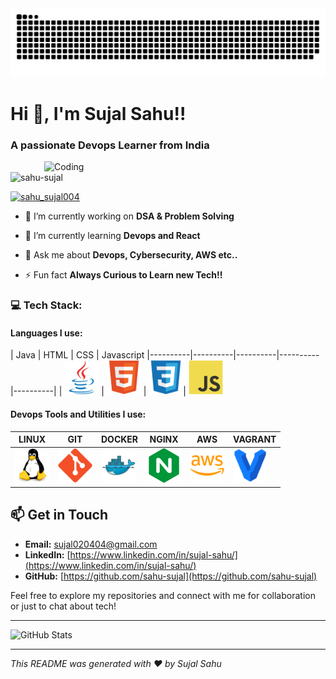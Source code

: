 <div align="center">
  <picture>
  <source
    media="(prefers-color-scheme: light)"
    srcset="https://raw.githubusercontent.com/platane/snk/output/github-contribution-grid-snake-dark.svg"
  />
  <source
    media="(prefers-color-scheme: light)"
    srcset="https://raw.githubusercontent.com/platane/snk/output/github-contribution-grid-snake.svg"
  />
  <img
    alt="github contribution grid snake animation"
    src="https://raw.githubusercontent.com/platane/snk/output/github-contribution-grid-snake.svg"
  />
</picture>
</div>

<h1 align="left">Hi 👋, I'm Sujal Sahu!!</h1>
<h3 align="left">A passionate Devops Learner from India</h3>
<img align="right" alt="Coding" width="450" src="https://i.pinimg.com/originals/81/17/8b/81178b47a8598f0c81c4799f2cdd4057.gif">

<p align="left"> <img src="https://komarev.com/ghpvc/?username=sahu-sujal&label=Profile%20views&color=0e75b6&style=flat" alt="sahu-sujal" /> </p>

<p align="left"> <a href="https://twitter.com/sahu_sujal004" target="blank"><img src="https://img.shields.io/twitter/follow/sahu_sujal004?logo=twitter&style=for-the-badge" alt="sahu_sujal004" /></a> </p>

- 🔭 I’m currently working on **DSA & Problem Solving**

- 🌱 I’m currently learning **Devops and React**

- 💬 Ask me about **Devops, Cybersecurity, AWS etc..**

- ⚡ Fun fact **Always Curious to Learn new Tech!!**

### 💻 Tech Stack:
#### Languages I use:
| Java | HTML | CSS | Javascript 
|----------|----------|----------|----------|----------|
|  <img src="https://github.com/devicons/devicon/blob/master/icons/java/java-original.svg" title="Python"  alt="Python" width="55" height="55"/> |  <img src="https://github.com/devicons/devicon/blob/master/icons/html5/html5-original.svg" title="HTML" alt="HTML" width="55" height="55"/> |  <img src="https://github.com/devicons/devicon/blob/master/icons/css3/css3-original.svg" title="CSS" alt="CSS" width="55" height="55"/>|  <img src="https://github.com/devicons/devicon/blob/master/icons/javascript/javascript-original.svg" title="CSS" alt="CSS" width="55" height="55"/> 

#### Devops Tools and Utilities I use:
| LINUX | GIT | DOCKER | NGINX | AWS | VAGRANT |
|----------|----------|----------|----------|----------|----------|
|<img src="https://github.com/devicons/devicon/blob/master/icons/linux/linux-original.svg" title="Linux" alt="Linux" width="55" height="55"/>|<img src="https://github.com/devicons/devicon/blob/master/icons/git/git-original.svg" title="GIT" alt="GIT" width="55" height="55"/>|<img src="https://github.com/devicons/devicon/blob/master/icons/docker/docker-original.svg" title="Docker" alt="Docker" width="55" height="55"/>| <img src="https://github.com/devicons/devicon/blob/master/icons/nginx/nginx-original.svg" title="NGINX" alt="NGINX" width="55" height="55"/>| <img src="https://github.com/devicons/devicon/blob/master/icons/amazonwebservices/amazonwebservices-plain-wordmark.svg" title="AWS" alt="AWS" width="55" height="55"/>| <img src="https://github.com/devicons/devicon/blob/master/icons/vagrant/vagrant-original.svg" title="Vagrant" alt="Vagrant" width="55" height="55"/>|


## 📫 Get in Touch
- **Email:** [sujal020404@gmail.com](mailto:sujal020404@gmail.com)
- **LinkedIn:** [https://www.linkedin.com/in/sujal-sahu/](https://www.linkedin.com/in/sujal-sahu/)
- **GitHub:** [https://github.com/sahu-sujal](https://github.com/sahu-sujal)
 
Feel free to explore my repositories and connect with me for collaboration or just to chat about tech!

---

![GitHub Stats](https://streak-stats.demolab.com?user=sahu-sujal&theme=highcontrast&hide_border=true&border_radius=5&card_width=800)

---

*This README was generated with ❤️ by Sujal Sahu*
